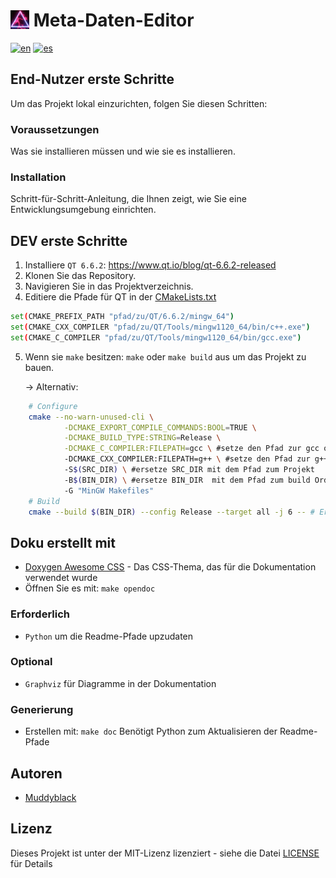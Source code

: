 # <img src="./src/app/app.png" alt="Projekt Icon" width="30px" height="auto" style="vertical-align: -12%;"> Meta-Daten-Editor
[![en](https://img.shields.io/badge/lang-en-red.svg)](./README.md)
[![es](https://img.shields.io/badge/lang-de-black.svg)](./README.de.md)

## End-Nutzer erste Schritte

Um das Projekt lokal einzurichten, folgen Sie diesen Schritten:


### Voraussetzungen

Was sie installieren müssen und wie sie es installieren.

### Installation

Schritt-für-Schritt-Anleitung, die Ihnen zeigt, wie Sie eine Entwicklungsumgebung einrichten.

## DEV erste Schritte

1. Installiere ``QT 6.6.2``: https://www.qt.io/blog/qt-6.6.2-released
2. Klonen Sie das Repository.
3. Navigieren Sie in das Projektverzeichnis.
4. Editiere die Pfade für QT in der [CMakeLists.txt](./CMakeLists.txt)
```sh
set(CMAKE_PREFIX_PATH "pfad/zu/QT/6.6.2/mingw_64")
set(CMAKE_CXX_COMPILER "pfad/zu/QT/Tools/mingw1120_64/bin/c++.exe")
set(CMAKE_C_COMPILER "pfad/zu/QT/Tools/mingw1120_64/bin/gcc.exe")
```
5. Wenn sie ``make`` besitzen: ``make`` oder `make build` aus um das Projekt zu bauen.

   -> Alternativ: 
```sh
    # Configure
    cmake --no-warn-unused-cli \
            -DCMAKE_EXPORT_COMPILE_COMMANDS:BOOL=TRUE \
            -DCMAKE_BUILD_TYPE:STRING=Release \
            -DCMAKE_C_COMPILER:FILEPATH=gcc \ #setze den Pfad zur gcc oder nutze die Umgebungsvariable
            -DCMAKE_CXX_COMPILER:FILEPATH=g++ \ #setze den Pfad zur g++ oder nutze die Umgebungsvariable
            -S$(SRC_DIR) \ #ersetze SRC_DIR mit dem Pfad zum Projekt
            -B$(BIN_DIR) \ #ersetze BIN_DIR  mit dem Pfad zum build Ordner
            -G "MinGW Makefiles"
    # Build
    cmake --build $(BIN_DIR) --config Release --target all -j 6 -- # Ersetze BIN_DIR mit dem gleichen build pfad von oben
```

## Doku erstellt mit

* [Doxygen Awesome CSS](https://jothepro.github.io/doxygen-awesome-css/) - Das CSS-Thema, das für die Dokumentation verwendet wurde
* Öffnen Sie es mit: ``make opendoc``

### Erforderlich
* `Python` um die Readme-Pfade upzudaten

### Optional
* ``Graphviz`` für Diagramme in der Dokumentation

### Generierung
* Erstellen mit: ``make doc`` Benötigt Python zum Aktualisieren der Readme-Pfade

## Autoren

* [Muddyblack](https://github.com/Muddyblack)

## Lizenz

Dieses Projekt ist unter der MIT-Lizenz lizenziert - siehe die Datei [LICENSE](LICENSE) für Details